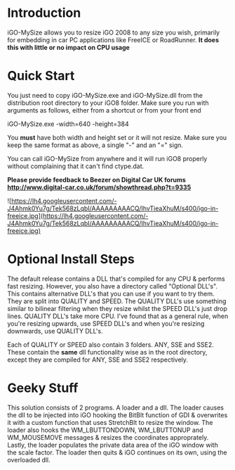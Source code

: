 # Introduction

iGO-MySize allows you to resize iGO 2008 to any size you wish, primarily for embedding in car PC applications like FreeICE or RoadRunner. **It does this with little or no impact on CPU usage**

# Quick Start

You just need to copy iGO-MySize.exe and iGO-MySize.dll from the distribution root directory to your iGO8 folder. Make sure you run with arguments as follows, either from a shortcut or from your front end

iGO-MySize.exe  -width=640 -height=384

You **must** have both width and height set or it will not resize. Make sure you keep the same format as above, a single "-" and an "=" sign.

You can call iGO-MySize from anywhere and it will run iGO8 properly without complaining that it can't find ctype.dat.

**Please provide feedback to Beezer on Digital Car UK forums http://www.digital-car.co.uk/forum/showthread.php?t=9335**

![https://lh4.googleusercontent.com/-J4Ahmk0Yu7g/Tek568zLqbI/AAAAAAAAACQ/IhvTieaXhuM/s400/igo-in-freeice.jpg](https://lh4.googleusercontent.com/-J4Ahmk0Yu7g/Tek568zLqbI/AAAAAAAAACQ/IhvTieaXhuM/s400/igo-in-freeice.jpg)


# Optional Install Steps

The default release contains a DLL that's compiled for any CPU & performs fast resizing. However, you also have a directory called "Optional DLL's". This contains alternative DLL's that you can use if you want to try them. They are split into QUALITY and SPEED. The QUALITY DLL's use something similar to bilinear filtering when they resize whilst the SPEED DLL's just drop lines. QUALITY DLL's take more CPU. I've found that as a general rule, when you're resizing upwards, use SPEED DLL's and when you're resizing downwards, use QUALITY DLL's.

Each of QUALITY or SPEED also contain 3 folders. ANY, SSE and SSE2. These contain the **same** dll functionality wise as in the root directory, except they are compiled for ANY, SSE and SSE2 respectively.


# Geeky Stuff

This solution consists of 2 programs. A loader and a dll. The loader causes the dll to be injected into iGO hooking the BitBlt function of GDI & overwrites it with a custom function that uses StretchBlt to resize the window. The loader also hooks the WM\_LBUTTONDOWN,  WM\_LBUTTONUP and WM\_MOUSEMOVE messages & resizes the coordinates approprately. Lastly, the loader populates the private data area of the iGO window with the scale factor. The loader then quits & iGO continues on its own, using the overloaded dll.
